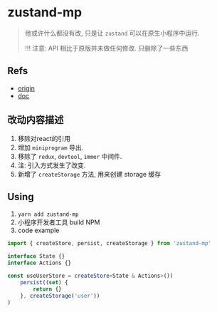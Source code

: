# zustand-mp

> 他或许什么都没有改, 只是让 `zustand` 可以在原生小程序中运行.
>
> !!! 注意: API 相比于原版并未做任何修改. 只删除了一些东西



## Refs
- [origin](https://www.npmjs.com/package/zustand)
- [doc](https://zustand.docs.pmnd.rs/)


## 改动内容描述

1. 移除对react的引用
2. 增加 `miniprogram` 导出.
3. 移除了 `redux`, `devtool`, `immer` 中间件.
4. 注: 引入方式发生了改变.
5. 新增了 `createStorage` 方法, 用来创建 storage 缓存


## Using

1. `yarn add zustand-mp`
2. 小程序开发者工具 build NPM
3. code example

```ts
import { createStore, persist, createStorage } from 'zustand-mp'

interface State {}
interface Actions {}

const useUserStore = createStore<State & Actions>()(
    persist((set) {
        return {}
    }, createStorage('user'))
)
```